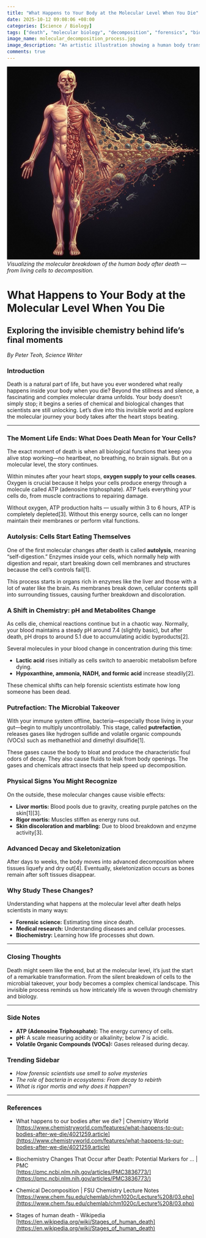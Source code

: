 ```yaml
---
title: "What Happens to Your Body at the Molecular Level When You Die"
date: 2025-10-12 09:08:06 +08:00
categories: [Science / Biology]
tags: ["death", "molecular biology", "decomposition", "forensics", "biochemistry"]
image_name: molecular_decomposition_process.jpg
image_description: "An artistic illustration showing a human body transitioning from a living state to the molecular breakdown stage after death, highlighting cells breaking down, enzymes releasing, and bacteria colonizing tissues."
comments: true
---
```



![Visualizing the molecular breakdown of the human body after death — from living cells to decomposition.](/assets/images/molecular_decomposition_process.jpg)
*Visualizing the molecular breakdown of the human body after death — from living cells to decomposition.*

<!-- Image Description: An artistic illustration showing a human body transitioning from a living state to the molecular breakdown stage after death, highlighting cells breaking down, enzymes releasing, and bacteria colonizing tissues. -->


# What Happens to Your Body at the Molecular Level When You Die

## Exploring the invisible chemistry behind life’s final moments

*By Peter Teoh, Science Writer*

### Introduction

Death is a natural part of life, but have you ever wondered what really happens inside your body when you die? Beyond the stillness and silence, a fascinating and complex molecular drama unfolds. Your body doesn’t simply stop; it begins a series of chemical and biological changes that scientists are still unlocking. Let’s dive into this invisible world and explore the molecular journey your body takes after the heart stops beating.

---

### The Moment Life Ends: What Does Death Mean for Your Cells?

The exact moment of death is when all biological functions that keep you alive stop working—no heartbeat, no breathing, no brain signals. But on a molecular level, the story continues.

Within minutes after your heart stops, **oxygen supply to your cells ceases**. Oxygen is crucial because it helps your cells produce energy through a molecule called ATP (adenosine triphosphate). ATP fuels everything your cells do, from muscle contractions to repairing damage.

Without oxygen, ATP production halts — usually within 3 to 6 hours, ATP is completely depleted[3]. Without this energy source, cells can no longer maintain their membranes or perform vital functions.

### Autolysis: Cells Start Eating Themselves

One of the first molecular changes after death is called **autolysis**, meaning “self-digestion.” Enzymes inside your cells, which normally help with digestion and repair, start breaking down cell membranes and structures because the cell’s controls fail[1].

This process starts in organs rich in enzymes like the liver and those with a lot of water like the brain. As membranes break down, cellular contents spill into surrounding tissues, causing further breakdown and discoloration.

### A Shift in Chemistry: pH and Metabolites Change

As cells die, chemical reactions continue but in a chaotic way. Normally, your blood maintains a steady pH around 7.4 (slightly basic), but after death, pH drops to around 5.1 due to accumulating acidic byproducts[2].

Several molecules in your blood change in concentration during this time:

- **Lactic acid** rises initially as cells switch to anaerobic metabolism before dying.
- **Hypoxanthine, ammonia, NADH, and formic acid** increase steadily[2].

These chemical shifts can help forensic scientists estimate how long someone has been dead.

### Putrefaction: The Microbial Takeover

With your immune system offline, bacteria—especially those living in your gut—begin to multiply uncontrollably. This stage, called **putrefaction**, releases gases like hydrogen sulfide and volatile organic compounds (VOCs) such as methanethiol and dimethyl disulfide[1].

These gases cause the body to bloat and produce the characteristic foul odors of decay. They also cause fluids to leak from body openings. The gases and chemicals attract insects that help speed up decomposition.

### Physical Signs You Might Recognize

On the outside, these molecular changes cause visible effects:

- **Livor mortis:** Blood pools due to gravity, creating purple patches on the skin[1][3].
- **Rigor mortis:** Muscles stiffen as energy runs out.
- **Skin discoloration and marbling:** Due to blood breakdown and enzyme activity[3].

### Advanced Decay and Skeletonization

After days to weeks, the body moves into advanced decomposition where tissues liquefy and dry out[4]. Eventually, skeletonization occurs as bones remain after soft tissues disappear.

### Why Study These Changes?

Understanding what happens at the molecular level after death helps scientists in many ways:

- **Forensic science:** Estimating time since death.
- **Medical research:** Understanding diseases and cellular processes.
- **Biochemistry:** Learning how life processes shut down.

---

### Closing Thoughts

Death might seem like the end, but at the molecular level, it’s just the start of a remarkable transformation. From the silent breakdown of cells to the microbial takeover, your body becomes a complex chemical landscape. This invisible process reminds us how intricately life is woven through chemistry and biology.

---

### Side Notes

- **ATP (Adenosine Triphosphate):** The energy currency of cells.
- **pH:** A scale measuring acidity or alkalinity; below 7 is acidic.
- **Volatile Organic Compounds (VOCs):** Gases released during decay.

### Trending Sidebar

- *How forensic scientists use smell to solve mysteries*
- *The role of bacteria in ecosystems: From decay to rebirth*
- *What is rigor mortis and why does it happen?*

---

### References

- What happens to our bodies after we die? | Chemistry World  
  [https://www.chemistryworld.com/features/what-happens-to-our-bodies-after-we-die/4021259.article](https://www.chemistryworld.com/features/what-happens-to-our-bodies-after-we-die/4021259.article)

- Biochemistry Changes That Occur after Death: Potential Markers for ... | PMC  
  [https://pmc.ncbi.nlm.nih.gov/articles/PMC3836773/](https://pmc.ncbi.nlm.nih.gov/articles/PMC3836773/)

- Chemical Decomposition | FSU Chemistry Lecture Notes  
  [https://www.chem.fsu.edu/chemlab/chm1020c/Lecture%208/03.php](https://www.chem.fsu.edu/chemlab/chm1020c/Lecture%208/03.php)

- Stages of human death - Wikipedia  
  [https://en.wikipedia.org/wiki/Stages_of_human_death](https://en.wikipedia.org/wiki/Stages_of_human_death)

